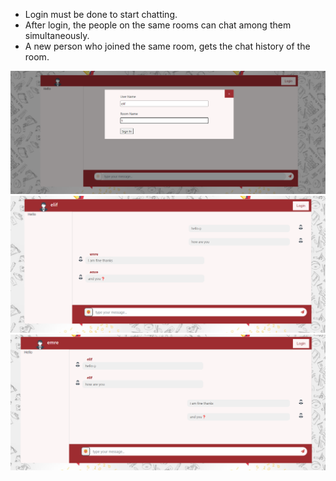 - Login must be done to start chatting.
- After login, the people on the same rooms can chat among them simultaneously.
- A new person who joined the same room, gets the chat history of the room.




![Screenshot](1.png)      ![Screenshot](2.png)     ![Screenshot](3.png)
